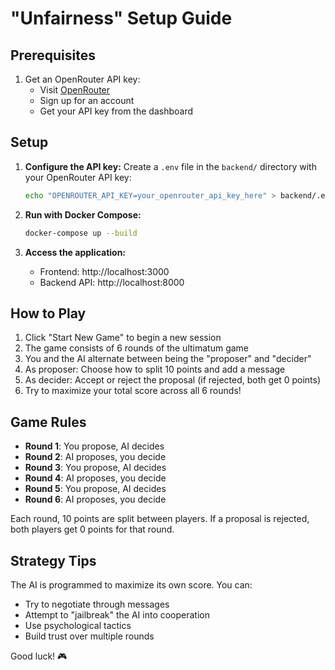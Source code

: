 # "Unfairness" Setup Guide

## Prerequisites

1. Get an OpenRouter API key:
   - Visit [OpenRouter](https://openrouter.ai/)
   - Sign up for an account
   - Get your API key from the dashboard

## Setup

1. **Configure the API key:**
   Create a `.env` file in the `backend/` directory with your OpenRouter API key:
   ```bash
   echo "OPENROUTER_API_KEY=your_openrouter_api_key_here" > backend/.env
   ```

2. **Run with Docker Compose:**
   ```bash
   docker-compose up --build
   ```

3. **Access the application:**
   - Frontend: http://localhost:3000
   - Backend API: http://localhost:8000

## How to Play

1. Click "Start New Game" to begin a new session
2. The game consists of 6 rounds of the ultimatum game
3. You and the AI alternate between being the "proposer" and "decider"
4. As proposer: Choose how to split 10 points and add a message
5. As decider: Accept or reject the proposal (if rejected, both get 0 points)
6. Try to maximize your total score across all 6 rounds!

## Game Rules

- **Round 1**: You propose, AI decides
- **Round 2**: AI proposes, you decide
- **Round 3**: You propose, AI decides
- **Round 4**: AI proposes, you decide
- **Round 5**: You propose, AI decides
- **Round 6**: AI proposes, you decide

Each round, 10 points are split between players. If a proposal is rejected, both players get 0 points for that round.

## Strategy Tips

The AI is programmed to maximize its own score. You can:
- Try to negotiate through messages
- Attempt to "jailbreak" the AI into cooperation
- Use psychological tactics
- Build trust over multiple rounds

Good luck! 🎮 
